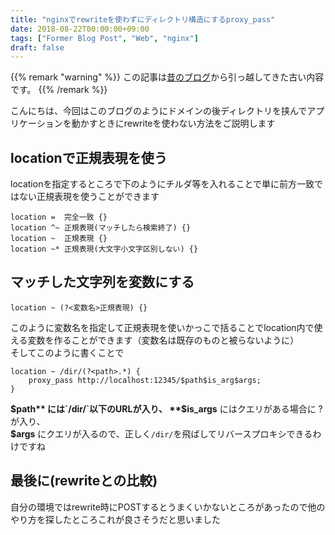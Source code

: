 ```yaml
---
title: "nginxでrewriteを使わずにディレクトリ構造にするproxy_pass"
date: 2018-08-22T00:00:00+09:00
tags: ["Former Blog Post", "Web", "nginx"]
draft: false
---
```


{{% remark "warning" %}}
この記事は[昔のブログ](https://github.com/kakudo415/blog)から引っ越してきた古い内容です。
{{% /remark %}}

こんにちは、今回はこのブログのようにドメインの後ディレクトリを挟んでアプリケーションを動かすときにrewriteを使わない方法をご説明します  

## locationで正規表現を使う
locationを指定するところで下のようにチルダ等を入れることで単に前方一致ではない正規表現を使うことができます  
```
location =  完全一致 {}
location ^~ 正規表現(マッチしたら検索終了) {}
location ~  正規表現 {}
location ~* 正規表現(大文字小文字区別しない) {}
```

## マッチした文字列を変数にする
```
location ~ (?<変数名>正規表現) {}
```

このように変数名を指定して正規表現を使いかっこで括ることでlocation内で使える変数を作ることができます（変数名は既存のものと被らないように）  
そしてこのように書くことで  
```
location ~ /dir/(?<path>.*) {
	proxy_pass http://localhost:12345/$path$is_arg$args;
}
```

**$path** には`/dir/`以下のURLが入り、  
**$is_args** にはクエリがある場合に ? が入り、  
**$args** にクエリが入るので、正しく`/dir/`を飛ばしてリバースプロキシできるわけですね  

## 最後に(rewriteとの比較)
自分の環境ではrewrite時にPOSTするとうまくいかないところがあったので他のやり方を探したところこれが良さそうだと思いました 
